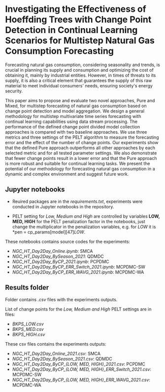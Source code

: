# Investigating the Effectiveness of Hoeffding Trees with Change Point Detection in Continual Learning Scenarios for Multistep Natural Gas Consumption Forecasting

Forecasting natural gas consumption, considering seasonality and trends, is crucial in planning its supply and consumption and optimizing the cost of obtaining it, mainly by industrial entities. However, in times of threats to its supply, it is also a critical element that guarantees the supply of this raw material to meet individual consumers' needs, ensuring society's energy security.

This paper aims to propose and evaluate two novel approaches, Pure and Mixed, for multistep forecasting of natural gas consumption based on change point detection and model aggregation. We design a general methodology for multistep multivariate time series forecasting with continual learning capabilities using data stream processing. The performance of the defined change point divided model collection approaches is compared with two baseline approaches. We use three metrics and three settings of the PELT algorithm to measure the forecasting error and the effect of the number of change points. Our experiments show that the defined Pure approach outperforms all other approaches by each selected metric and for all tested parameter settings. We also demonstrate that fewer change points result in a lower error and that the Pure approach is more robust and suitable for continual learning tasks. We present the potential of our methodology for forecasting natural gas consumption in a dynamic and complex environment and suggest future work.

## Jupyter notebooks
* Reuired packages are in the *requirements.txt*, experiments were conducted in Jupyter notebooks in the repository.

* PELT setting for *Low, Medium and High* are controlled by variables **LOW, MED, HIGH** for the PELT penalization factor in the notebooks, just change the multiplicator in the penalization variables, e.g. for *LOW* it is *pen = cp_params[model][47]*LOW*.

These notebooks contains source codes for the experiments:
* *NGC_HT_Day2Day_Online.ipynb*: SMCA
* *NGC_HT_Day2Day_BySeason_2021*: QDMDC
* *NGC_HT_Day2Day_ByCP_2021.ipynb*: PCPDMC
* *NGC_HT_Day2Day_ByCP_ERR_Switch_2021.ipynb*: MCPDMC-SW
* *NGC_HT_Day2Day_ByCP_ERR_WAVG_2021.ipynb*: MCPDMC-WA 

## Results folder
Folder contains *.csv* files with the experiments outputs.

List of change points for the *Low, Medium and High* PELT settings are in files:
* *BKPS_LOW.csv*
* *BKPS_MED.csv*
* *BKPS_HIGH.csv*

These csv files contains the experiments outputs:
* *NGC_HT_Day2Day_Online_2021.csv*: SMCA
* *NGC_HT_Day2Day_BySeason_2021.csv*: QDMDC
* *NGC_HT_Day2Day_ByCP_{LOW, MED, HIGH}_2021.csv*: PCPDMC
* *NGC_HT_Day2Day_ByCP_{LOW, MED, HIGH}_ERR_Switch_2021.csv*: MCPDMC-SW
* *NGC_HT_Day2Day_ByCP_{LOW, MED, HIGH}_ERR_WAVG_2021.csv*: MCPDMC-WA 
